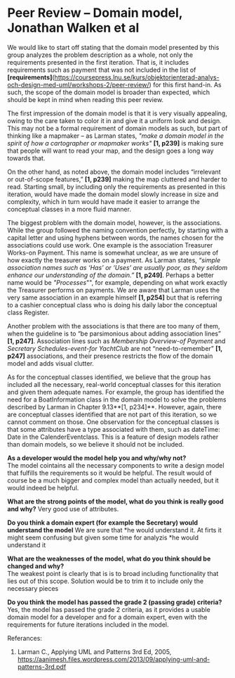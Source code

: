 # Peer Review – Domain model, Jonathan Walken et al

We would like to start off stating that the domain model presented by this group analyzes the problem description as a whole, not only the requirements presented in the first iteration. That is, it includes requirements such as payment that was not included in the list of	**[requirements]**(https://coursepress.lnu.se/kurs/objektorienterad-analys-och-design-med-uml/workshops-2/peer-review/) for this first hand-in. As such, the scope of the domain model is broader than expected, which should be kept in mind when reading this peer review.

The first impression of the domain model is that it is very visually appealing, owing to the care taken to color it in and give it a uniform look and design. This may not be a formal requirement of domain models as such, but part of thinking like a mapmaker – as Larman states,  *"make a domain model in the spirit of how a cartographer or mapmaker works"* **[1, p239]** is making sure that people will want to read your map, and the design goes a long way towards that.

On the other hand, as noted above, the domain model includes “irrelevant or out-of-scope features,” ****[1, p239]**** making the map cluttered and harder to read. Starting small, by including only the requirements as presented in this iteration, would have made the domain model slowly increase in size and complexity, which in turn would have made it easier to arrange the conceptual classes in a more fluid manner.

The biggest problem with the domain model, however, is the associations. While the group followed the naming convention perfectly, by starting with a capital letter and using hyphens between words, the names chosen for the associations could use work. One example is the association Treasurer Works-on Payment. This name is somewhat unclear, as we are unsure of how exactly the treasurer works on a payment. As Larman states, *“simple association names such as ‘Has’ or ‘Uses’ are usually poor, as they seldom enhance our understanding of the domain.”* **[1, p249]**. Perhaps a better name would be *"Processes*"", for example, depending on what work exactly the Treasurer performs on payments. We are aware that Larman uses the very same association in an example himself **[1, p254]** but that is referring to a cashier conceptual class who is doing his daily labor the conceptual class Register.


Another problem with the associations is that there are too many of them, when the guideline is to “be parsimonious about adding association lines” **[1, p247]**. Association lines such as *Membership Overview-of Payment* and *Secretary Schedules-event-for YachtClub* are not “need-to-remember” **[1, p247]** associations, and their presence restricts the flow of the domain model and adds visual clutter.

As for the conceptual classes identified, we believe that the group has included all the necessary, real-world conceptual classes for this iteration and given them adequate names. For example, the group has identified the need for a BoatInformation class in the domain model to solve the problems described by Larman in Chapter 9.13**[1, p234]**. However, again, there are conceptual classes identified that are not part of this iteration, so we cannot comment on those.
One observation for the conceptual classes is that some attributes have a type associated with them, such as dateTime: Date in the CalenderEventclass. This is a feature of design models rather than domain models, so we believe it should not be included. 

**As a developer would the model help you and why/why not?**  
The model cointains all the necessary components to write a design model that fulfills the requirements so it would be helpful. The result would of course be a much bigger and complex model than actually needed, but it would indeed be helpful.

**What are the strong points of the model, what do you think is really good and why?**
Very good use of attributes.

**Do you think a domain expert (for example the Secretary) would understand the model** We are sure that \*he would understand it. At firts it might seem confusing but given some time for analyzis \*he would understand it

**What are the weaknesses of the model, what do you think should be changed and why?**  
The weakest point is clearly that is is to broad including functionality that lies out of this scope. Solution would be to trim it to include only the necessary pieces

**Do you think the model has passed the grade 2 (passing grade) criteria?**  
Yes, the model has passed the grade 2 criteria, as it provides a usable domain model for a developer and for a domain expert, even with the requirements for future iterations included in the model.


Referances:
1. Larman C., Applying UML and Patterns 3rd Ed, 2005, https://aanimesh.files.wordpress.com/2013/09/applying-uml-and-patterns-3rd.pdf
